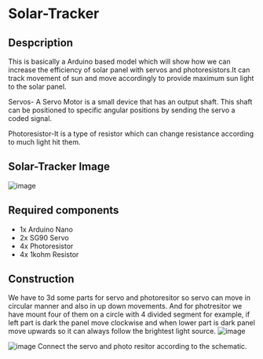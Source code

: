 # Solar-Tracker
## Despcription
This is basically a Arduino based model which will show how we can increase the efficiency of solar panel with servos and photoresistors.It can track movement of sun and move accordingly to provide maximum sun light to the solar panel.

Servos- A Servo Motor is a small device that has an output shaft. This shaft can be positioned to specific angular positions by sending the servo a coded signal.

Photoresistor-It is a type of resistor which can change resistance according to much light hit them.

## Solar-Tracker Image
![image](https://user-images.githubusercontent.com/78264424/106390256-7843e500-640d-11eb-90bd-7aa0e7237f62.png)

## Required components 
- 1x Arduino Nano
- 2x SG90 Servo
- 4x Photoresistor
- 4x 1kohm Resistor
## Construction 
We have to 3d some parts for servo and photoresitor so servo can move in circular manner and also in up down movements.
And for photresitor we have mount four of them  on a circle with 4 divided segment for example, if left part is dark the panel move clockwise and when lower part is dark panel move upwards so it can always follow the brightest light source.
![image](https://user-images.githubusercontent.com/78264424/106392335-4b94cb00-6417-11eb-9d08-bf63e2fa1f7a.png)

![image](https://user-images.githubusercontent.com/78264424/106392560-66b40a80-6418-11eb-8f27-724cee5f39a4.png)
Connect the servo and photo resitor according to the schematic.
